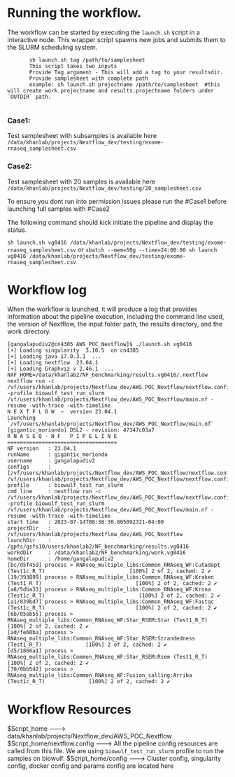 # Running the workflow.
 The workflow can be started by executing the `launch.sh` script in a interactive node. This wrapper script spawns new jobs and submits them to the SLURM 
scheduling system.


 ```
        sh launch.sh tag /path/to/samplesheet        
        This script takes two inputs
        Provide Tag argument - This will add a tag to your resultsdir.
        Provide samplesheet with complete path
        example: sh launch.sh projectname /path/to/samplesheet  #this will create work.projectname and results.projectname folders under `OUTDIR` path.
        
 ```

### Case1:
Test samplesheet with subsamples is available here `/data/khanlab/projects/Nextflow_dev/testing/exome-rnaseq_samplesheet.csv`
### Case2: 
Test samplesheet with 20 samples is available here `/data/khanlab/projects/Nextflow_dev/testing/20_samplesheet.csv`

To ensure you dont run into permission issues please run the #Case1 before launching full samples with #Case2

The following command should kick initiate the pipeline and display the status.

`sh launch.sh vg0416 /data/khanlab/projects/Nextflow_dev/testing/exome-rnaseq_samplesheet.csv`
                                                or 
`sbatch --mem=50g --time=24:00:00 sh launch vg0416 /data/khanlab/projects/Nextflow_dev/testing/exome-rnaseq_samplesheet.csv`
# Workflow log
When the workflow is launched, it will produce a log that provides information about the pipeline execution, including the command line used, the version of Nextflow, the input folder path, the results directory, and the work directory.


```
[gangalapudiv2@cn4305 AWS_POC_Nextflow]$ ./launch.sh vg0416
[+] Loading singularity  3.10.5  on cn4305 
[+] Loading java 17.0.3.1  ... 
[+] Loading nextflow  23.04.1 
[+] Loading Graphviz v 2.46.1  ... 
NXF_HOME=/data/khanlab2/NF_benchmarking/results.vg0416/.nextflow
nextflow run -c /vf/users/khanlab/projects/Nextflow_dev/AWS_POC_Nextflow/nextflow.config -profile biowulf_test_run_slurm 
/vf/users/khanlab/projects/Nextflow_dev/AWS_POC_Nextflow/main.nf -resume -with-trace -with-timeline
N E X T F L O W  ~  version 23.04.1
Launching `/vf/users/khanlab/projects/Nextflow_dev/AWS_POC_Nextflow/main.nf` [gigantic_moriondo] DSL2 - revision: 47347c03a7
R N A S E Q - N F   P I P E L I N E  
===================================
NF version   : 23.04.1
runName      : gigantic_moriondo
username     : gangalapudiv2
configs      : [/vf/users/khanlab/projects/Nextflow_dev/AWS_POC_Nextflow/nextflow.config, 
/vf/users/khanlab/projects/Nextflow_dev/AWS_POC_Nextflow/nextflow.config]
profile      : biowulf_test_run_slurm
cmd line     : nextflow run -c /vf/users/khanlab/projects/Nextflow_dev/AWS_POC_Nextflow/nextflow.config -profile biowulf_test_run_slurm 
/vf/users/khanlab/projects/Nextflow_dev/AWS_POC_Nextflow/main.nf -resume -with-trace -with-timeline
start time   : 2023-07-14T08:38:30.805092321-04:00
projectDir   : /vf/users/khanlab/projects/Nextflow_dev/AWS_POC_Nextflow
launchDir    : /gpfs/gsfs10/users/khanlab2/NF_benchmarking/results.vg0416
workdDir     : /data/khanlab2/NF_benchmarking/work.vg0416
homeDir      : /home/gangalapudiv2
[bc/d5f459] process > RNAseq_multiple_libs:Common_RNAseq_WF:Cutadapt (Test1c_R_T)                           [100%] 2 of 2, cached: 2 ✔
[19/393899] process > RNAseq_multiple_libs:Common_RNAseq_WF:Kraken (Test1_R_T)                              [100%] 2 of 2, cached: 2 ✔
[a8/5dba33] process > RNAseq_multiple_libs:Common_RNAseq_WF:Krona (Test1c_R_T)                              [100%] 2 of 2, cached: 2 ✔
[a1/839bd7] process > RNAseq_multiple_libs:Common_RNAseq_WF:Fastqc (Test1c_R_T)                             [100%] 2 of 2, cached: 2 ✔
[6b/05eb55] process > RNAseq_multiple_libs:Common_RNAseq_WF:Star_RSEM:Star (Test1_R_T)                      [100%] 2 of 2, cached: 2 ✔
[ad/fe60ba] process > RNAseq_multiple_libs:Common_RNAseq_WF:Star_RSEM:Strandedness (Test1_R_T)              [100%] 2 of 2, cached: 2 ✔
[d5/1866a1] process > RNAseq_multiple_libs:Common_RNAseq_WF:Star_RSEM:Rsem (Test1_R_T)                      [100%] 2 of 2, cached: 2 ✔
[70/0bb5d2] process > RNAseq_multiple_libs:Common_RNAseq_WF:Fusion_calling:Arriba (Test1c_R_T)              [100%] 2 of 2, cached: 2 ✔

```

# Workflow Resources
$Script_home ---> data/khanlab/projects/Nextflow_dev/AWS_POC_Nextflow
$Script_home/nextflow.config ---> All the pipeline config  resources are called from this file. We are using `biowulf_test_run_slurm` profile to run the samples on biowulf.
$Script_home/config ---> Cluster config, singularity config, docker config and params config are located here
   
